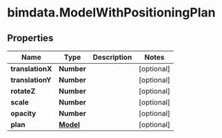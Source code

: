 # bimdata.ModelWithPositioningPlan

## Properties

Name | Type | Description | Notes
------------ | ------------- | ------------- | -------------
**translationX** | **Number** |  | [optional] 
**translationY** | **Number** |  | [optional] 
**rotateZ** | **Number** |  | [optional] 
**scale** | **Number** |  | [optional] 
**opacity** | **Number** |  | [optional] 
**plan** | [**Model**](Model.md) |  | [optional] 


